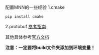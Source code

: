配置MNN的一些经验
1.cmake
```
pip install cmake
```
2.protobuf [参考指南](https://zhuanlan.zhihu.com/p/160249058)

其他具体参考[官方文档](https://www.yuque.com/mnn/cn/model_convert)

**注意：一定要将build文件夹添加到环境变量！**